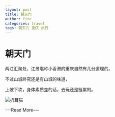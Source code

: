 ```yaml
---
layout: post
title: 朝天门
author: fire
categories: travel 
tags: 朝天门 重庆 旅行
---
```


朝天门
===

两江汇聚处，江景堪称小香港的重庆自然有几分道理的。

不过山城终究还是有山城的味道，

上坡下坎，身体素质差的话，去玩还是挺累的。

![折耳猫](http://image.sideproject.cn/zheermao.jpg)


---Read More---
